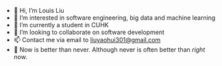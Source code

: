 - 👋 Hi, I’m Louis Liu
- 👀 I’m interested in software engineering, big data and machine learning
- 🌱 I’m currently a student in CUHK
- 💞️ I’m looking to collaborate on software development
- 📫 Contact me via email to liuyaohui301@gmail.com
- 🐾 Now is better than never. Although never is often better than *right* now.

<!---
liuyaohui301/liuyaohui301 is a ✨ special ✨ repository because its `README.md` (this file) appears on your GitHub profile.
You can click the Preview link to take a look at your changes.
--->
